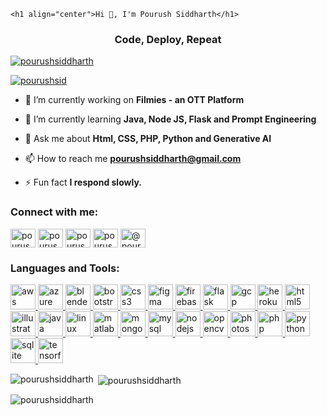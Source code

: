     <h1 align="center">Hi 👋, I'm Pourush Siddharth</h1>
<h3 align="center">Code, Deploy, Repeat</h3>

<p align="left"> <a href="https://github.com/ryo-ma/github-profile-trophy"><img src="https://github-profile-trophy.vercel.app/?username=pourushsiddharth" alt="pourushsiddharth" /></a> </p>

<p align="left"> <a href="https://twitter.com/pourushsid" target="blank"><img src="https://img.shields.io/twitter/follow/pourushsid?logo=twitter&style=for-the-badge" alt="pourushsid" /></a> </p>

- 🔭 I’m currently working on **Filmies - an OTT Platform**

- 🌱 I’m currently learning **Java, Node JS, Flask and Prompt Engineering**

- 💬 Ask me about **Html, CSS, PHP, Python and Generative AI**

- 📫 How to reach me **pourushsiddharth@gmail.com**

- ⚡ Fun fact **I respond slowly.**

<h3 align="left">Connect with me:</h3>
<p align="left">
<a href="https://twitter.com/pourushsid" target="blank"><img align="center" src="https://ia801407.us.archive.org/33/items/kaggle-1/twitter.png" alt="pourushsid" height="30" width="40" /></a>
<a href="https://linkedin.com/in/pourushsiddharth" target="blank"><img align="center" src="https://archive.org/details/kaggle-1/linkedin.png" alt="pourushsiddharth" height="30" width="40" /></a>
<a href="https://kaggle.com/pourushsiddharth" target="blank"><img align="center" src="https://ia801407.us.archive.org/33/items/kaggle-1/kaggle.png" alt="pourushsiddharth" height="30" width="40" /></a>
<a href="https://instagram.com/pourushsiddharth" target="blank"><img align="center" src="https://ia801407.us.archive.org/33/items/kaggle-1/kaggle%20%281%29.png" alt="pourushsiddharth" height="30" width="40" /></a>
<a href="https://medium.com/@pourushsiddharth" target="blank"><img align="center" src="https://ia801407.us.archive.org/33/items/kaggle-1/kaggle%20%282%29.png" alt="@pourushsiddharth" height="30" width="40" /></a>
</p>

<h3 align="left">Languages and Tools:</h3>
<p align="left"> <a href="https://aws.amazon.com" target="_blank" rel="noreferrer"> <img src="https://ia600503.us.archive.org/19/items/untitled-design-3_20231117/Untitled%20design%20%283%29.png" alt="aws" width="40" height="40"/> </a> <a href="https://azure.microsoft.com/en-in/" target="_blank" rel="noreferrer"> <img src="https://www.vectorlogo.zone/logos/microsoft_azure/microsoft_azure-icon.svg" alt="azure" width="40" height="40"/> </a> <a href="https://www.blender.org/" target="_blank" rel="noreferrer"> <img src="https://download.blender.org/branding/community/blender_community_badge_white.svg" alt="blender" width="40" height="40"/> </a> <a href="https://getbootstrap.com" target="_blank" rel="noreferrer"> <img src="https://upload.wikimedia.org/wikipedia/commons/thumb/b/b2/Bootstrap_logo.svg/1280px-Bootstrap_logo.svg.png" alt="bootstrap" width="40" height="40"/> </a> <a href="https://www.w3schools.com/css/" target="_blank" rel="noreferrer"> <img src="https://cdn.freebiesupply.com/logos/large/2x/css3-logo-png-transparent.png" alt="css3" width="40" height="40"/> </a> <a href="https://www.figma.com/" target="_blank" rel="noreferrer"> <img src="https://www.vectorlogo.zone/logos/figma/figma-icon.svg" alt="figma" width="40" height="40"/> </a> <a href="https://firebase.google.com/" target="_blank" rel="noreferrer"> <img src="https://www.vectorlogo.zone/logos/firebase/firebase-icon.svg" alt="firebase" width="40" height="40"/> </a> <a href="https://flask.palletsprojects.com/" target="_blank" rel="noreferrer"> <img src="https://www.vectorlogo.zone/logos/pocoo_flask/pocoo_flask-icon.svg" alt="flask" width="40" height="40"/> </a> <a href="https://cloud.google.com" target="_blank" rel="noreferrer"> <img src="https://www.vectorlogo.zone/logos/google_cloud/google_cloud-icon.svg" alt="gcp" width="40" height="40"/> </a> <a href="https://heroku.com" target="_blank" rel="noreferrer"> <img src="https://www.vectorlogo.zone/logos/heroku/heroku-icon.svg" alt="heroku" width="40" height="40"/> </a> <a href="https://www.w3.org/html/" target="_blank" rel="noreferrer"> <img src="https://ia800501.us.archive.org/28/items/oip_20231117/OIP.jpg" alt="html5" width="40" height="40"/> </a> <a href="https://www.adobe.com/in/products/illustrator.html" target="_blank" rel="noreferrer"> <img src="https://www.vectorlogo.zone/logos/adobe_illustrator/adobe_illustrator-icon.svg" alt="illustrator" width="40" height="40"/> </a> <a href="https://www.java.com" target="_blank" rel="noreferrer"> <img src="https://ia804702.us.archive.org/31/items/untitled-design-4_202311/Untitled%20design%20%284%29.png" alt="java" width="40" height="40"/> </a> <a href="https://www.linux.org/" target="_blank" rel="noreferrer"> <img src="https://ia904702.us.archive.org/31/items/untitled-design-4_202311/kali.png" alt="linux" width="40" height="40"/> </a> <a href="https://www.mathworks.com/" target="_blank" rel="noreferrer"> <img src="https://upload.wikimedia.org/wikipedia/commons/2/21/Matlab_Logo.png" alt="matlab" width="40" height="40"/> </a> <a href="https://www.mongodb.com/" target="_blank" rel="noreferrer"> <img src="https://ia600501.us.archive.org/35/items/nodejs-3/nodejs%20%282%29.png" alt="mongodb" width="40" height="40"/> </a> <a href="https://www.mysql.com/" target="_blank" rel="noreferrer"> <img src="https://ia800503.us.archive.org/6/items/nodejs-4/nodejs%20%284%29.png" alt="mysql" width="40" height="40"/> </a> <a href="https://nodejs.org" target="_blank" rel="noreferrer"> <img src="https://ia800501.us.archive.org/35/items/nodejs-3/nodejs.png" alt="nodejs" width="40" height="40"/> </a> <a href="https://opencv.org/" target="_blank" rel="noreferrer"> <img src="https://www.vectorlogo.zone/logos/opencv/opencv-icon.svg" alt="opencv" width="40" height="40"/> </a> <a href="https://www.photoshop.com/en" target="_blank" rel="noreferrer"> <img src="https://ia600501.us.archive.org/35/items/nodejs-3/adobe-photoshop-logo.png" alt="photoshop" width="40" height="40"/> </a> <a href="https://www.php.net" target="_blank" rel="noreferrer"> <img src="https://ia600501.us.archive.org/35/items/nodejs-3/nodejs%20%283%29.png" alt="php" width="40" height="40"/> </a> <a href="https://www.python.org" target="_blank" rel="noreferrer"> <img src="https://ia800501.us.archive.org/35/items/nodejs-3/python-logo.png" alt="python" width="40" height="40"/> </a> <a href="https://www.sqlite.org/" target="_blank" rel="noreferrer"> <img src="https://www.vectorlogo.zone/logos/sqlite/sqlite-icon.svg" alt="sqlite" width="40" height="40"/> </a> <a href="https://www.tensorflow.org" target="_blank" rel="noreferrer"> <img src="https://www.vectorlogo.zone/logos/tensorflow/tensorflow-icon.svg" alt="tensorflow" width="40" height="40"/> </a> </p>

<p><img align="left" src="https://github-readme-stats.vercel.app/api/top-langs?username=pourushsiddharth&show_icons=true&locale=en&layout=compact" alt="pourushsiddharth" /></p>

<p>&nbsp;<img align="center" src="https://github-readme-stats.vercel.app/api?username=pourushsiddharth&show_icons=true&locale=en" alt="pourushsiddharth" /></p>

<p><img align="center" src="https://github-readme-streak-stats.herokuapp.com/?user=pourushsiddharth&" alt="pourushsiddharth" /></p>
